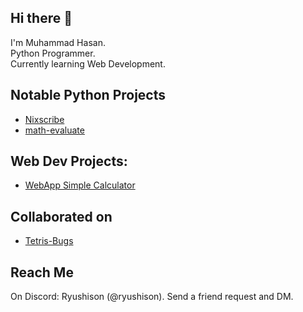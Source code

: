 ## Hi there 👋
I'm Muhammad Hasan.\
Python Programmer.\
Currently learning Web Development.
## Notable Python Projects
- [Nixscribe](https://github.com/mhasanali2010/nixscribe)
- [math-evaluate](https://github.com/mhasanali2010/math-evaluate)
## Web Dev Projects:
- [WebApp Simple Calculator](https://github.com/mhasanali2010/webapp-simple-calculator)
## Collaborated on
- [Tetris-Bugs](https://github.com/zishankadri/tetris-bugs)
## Reach Me
On Discord: Ryushison (@ryushison). Send a friend request and DM.
